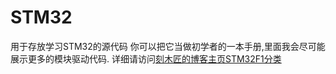 # STM32
 用于存放学习STM32的源代码
 你可以把它当做初学者的一本手册,里面我会尽可能展示更多的模块驱动代码.
 详细请访问[刻木匠的博客主页STM32F1分类](https://www.kemujiang.cn/tags/stm32f1)